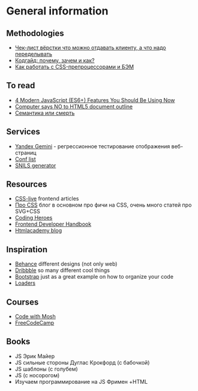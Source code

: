# General information
## Methodologies
- [Чек-лист вёрстки  что можно отдавать клиенту, а что надо переделывать](https://habrahabr.ru/post/114256/)
- [Кодгайд: почему, зачем и как?](https://htmlacademy.ru/blog/62-codeguide-why-what-and-how)
- [Как работать с CSS-препроцессорами и БЭМ](http://nicothin.github.io/idiomatic-pre-CSS/#files)
## To read
- [4 Modern JavaScript (ES6+) Features You Should Be Using Now](https://programmingwithmosh.com/javascript/essential-modern-javascript-features/?utm_content=educational&utm_campaign=2018-04-10&utm_source=email-sendgrid&utm_term=712832&utm_medium=1247828)
- [Computer says NO to HTML5 document outline](http://html5doctor.com/computer-says-no-to-html5-document-outline/)
- [Семантика или смерть](https://events.yandex.ru/lib/talks/1520/)
## Services
- [Yandex Gemini](https://tech.yandex.ru/gemini/) - регрессионное тестирование отображения веб-страниц
- [Conf list](https://confs.tech/javascript)
- [SNILS generator](https://ortex.github.io/snils-generator/)
## Resources
- [CSS-live](http://css-live.ru/) frontend articles
- [Про CSS](http://css.yoksel.ru/) блог в основном про фичи на CSS, очень много статей про SVG+CSS
- [Coding Heroes](https://codingheroes.io/resources/)
- [Frontend Developer Handbook](https://frontendmasters.com/books/front-end-handbook/2017/)
- [Htmlacademy blog](https://htmlacademy.ru/blog)
## Inspiration
- [Behance](https://www.behance.net/) different designs (not only web)
- [Dribbble](https://dribbble.com/) so many different cool things
- [Bootstrap](http://getbootstrap.com/) just as a great example on how to organize your code
- [Loaders](https://codepen.io/anon/pen/zZBBYM)
## Courses
- [Code with Mosh](https://codewithmosh.teachable.com/)
- [FreeCodeCamp](https://www.freecodecamp.org/)
## Books
- JS Эрик Майер
- JS сильные стороны Дуглас Крокфорд (с бабочкой)
- JS шаблоны (с голубем)
- JS (с носорогом)
- Изучаем программирование на JS Фримен +HTML